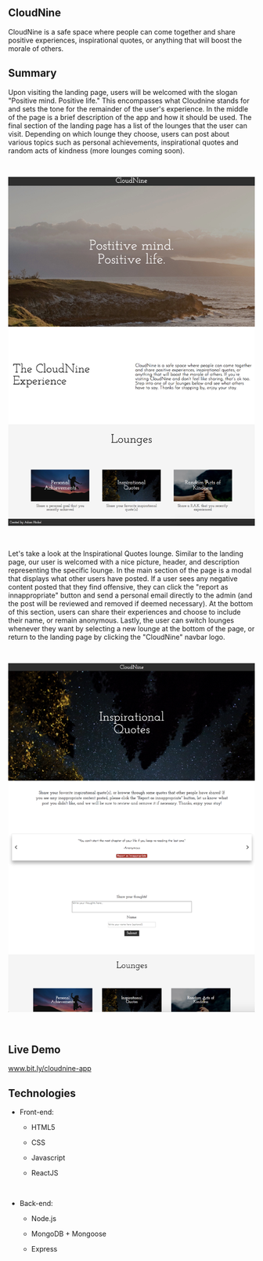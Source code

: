 

## CloudNine 

CloudNine is a safe space where people can come together and share positive experiences, inspirational quotes, or anything that will boost the morale of others. 



## Summary

Upon visiting the landing page, users will be welcomed with the slogan "Positive mind. Positive life." This encompasses what Cloudnine stands for and sets the tone for the remainder of the user's experience. In the middle of the page is a brief description of the app and how it should be used. The final section of the landing page has a list of the lounges that the user can visit. Depending on which lounge they choose, users can post about various topics such as personal achievements, inspirational quotes and random acts of kindness (more lounges coming soon).

&nbsp;

![cloudnine-screenshot1](https://github.com/ahinkel421/cloudnine-client/blob/master/cloudnine-screenshot1.png)

&nbsp;
&nbsp;


Let's take a look at the Inspirational Quotes lounge. Similar to the landing page, our user is welcomed with a nice picture, header, and description representing the specific lounge. In the main section of the page is a modal that displays what other users have posted. If a user sees any negative content posted that they find offensive, they can click the "report as innappropriate" button and send a personal email directly to the admin (and the post will be reviewed and  removed if deemed necessary). At the bottom of this section, users can share their experiences and choose to include their name, or remain anonymous. Lastly, the user can switch lounges whenever they want by selecting a new lounge at the bottom of the page, or return to the landing page by clicking the "CloudNine" navbar logo.

&nbsp;

![cloudnine-screenshot2](https://github.com/ahinkel421/cloudnine-client/blob/master/cloudnine-screenshot2.png)

&nbsp;
&nbsp;

## Live Demo 

www.bit.ly/cloudnine-app 



## Technologies

- Front-end:

  - HTML5

  - CSS

  - Javascript

  - ReactJS

    ​

- Back-end:

  - Node.js

  - MongoDB + Mongoose

  - Express


